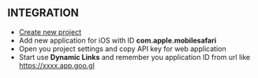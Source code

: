 ## INTEGRATION
- [Create new project](https://console.firebase.google.com)
- Add new application for iOS with ID __com.apple.mobilesafari__
- Open you project settings and copy API key for web application
- Start use __Dynamic Links__ and remember you application ID from url like https://xxxx.app.goo.gl
